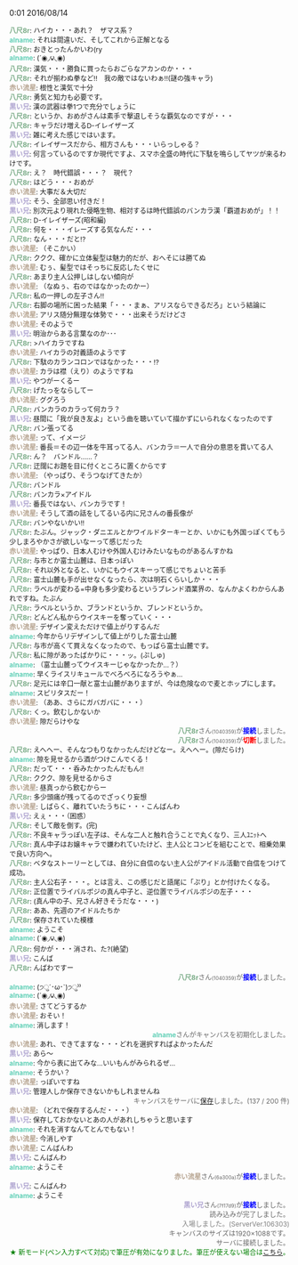 ﻿0:01 2016/08/14
<div id="log" style=" font-size: 12px; word-break: break-all;"><div style="text-align:left;word-break:break-all;"><b style="color:#7BAC88;">八尺8r</b>: ハイカ・・・あれ？　ザマス系？</div><div style="text-align:left;word-break:break-all;"><b style="color:#62D0B7;">alname</b>: それは間違いだ、そしてこれから正解となる</div><div style="text-align:left;word-break:break-all;"><b style="color:#7BAC88;">八尺8r</b>: おきとったんかいわ(ry</div><div style="text-align:left;word-break:break-all;"><b style="color:#62D0B7;">alname</b>: (´◉◞౪◟◉)</div><div style="text-align:left;word-break:break-all;"><b style="color:#7BAC88;">八尺8r</b>: 漢気・・・勝負に買ったらおごらなアカンのか・・・</div><div style="text-align:left;word-break:break-all;"><b style="color:#7BAC88;">八尺8r</b>: それが揃わぬ拳など!!　我の敵ではないわぁ!!(謎の強キャラ)</div><div style="text-align:left;word-break:break-all;"><b style="color:#B5A28E;">赤い流星</b>: 根性と漢気で十分</div><div style="text-align:left;word-break:break-all;"><b style="color:#7BAC88;">八尺8r</b>: 勇気と知力も必要です。</div><div style="text-align:left;word-break:break-all;"><b style="color:#ADA2CF;">黒い兄</b>: 漢の武器は拳1つで充分でしょうに</div><div style="text-align:left;word-break:break-all;"><b style="color:#7BAC88;">八尺8r</b>: というか、おめがさんは素手で撃退しそうな覇気なのですが・・・</div><div style="text-align:left;word-break:break-all;"><b style="color:#7BAC88;">八尺8r</b>: キャラだけ増えるD-イレイザーズ</div><div style="text-align:left;word-break:break-all;"><b style="color:#ADA2CF;">黒い兄</b>: 雑に考えた感じではいます。</div><div style="text-align:left;word-break:break-all;"><b style="color:#7BAC88;">八尺8r</b>: イレイザースだから、相方さんも・・・いらっしゃる？</div><div style="text-align:left;word-break:break-all;"><b style="color:#ADA2CF;">黒い兄</b>: 何言っているのですか現代ですよ、スマホ全盛の時代に下駄を鳴らしてヤツが来るわけです。</div><div style="text-align:left;word-break:break-all;"><b style="color:#7BAC88;">八尺8r</b>: え？　時代錯誤・・・？　現代？</div><div style="text-align:left;word-break:break-all;"><b style="color:#7BAC88;">八尺8r</b>: はどう・・・おめが</div><div style="text-align:left;word-break:break-all;"><b style="color:#B5A28E;">赤い流星</b>: 大事だ＆大切だ</div><div style="text-align:left;word-break:break-all;"><b style="color:#ADA2CF;">黒い兄</b>: そう、全部思い付きだ！</div><div style="text-align:left;word-break:break-all;"><b style="color:#ADA2CF;">黒い兄</b>: 別次元より現れた侵略生物、相対するは時代錯誤のバンカラ漢「覇道おめが」！！</div><div style="text-align:left;word-break:break-all;"><b style="color:#7BAC88;">八尺8r</b>: D-イレイザーズ(昭和編)</div><div style="text-align:left;word-break:break-all;"><b style="color:#7BAC88;">八尺8r</b>: 何を・・・イレーズする気なんだ・・・</div><div style="text-align:left;word-break:break-all;"><b style="color:#7BAC88;">八尺8r</b>: なん・・・だと!?</div><div style="text-align:left;word-break:break-all;"><b style="color:#B5A28E;">赤い流星</b>: （そこかい）</div><div style="text-align:left;word-break:break-all;"><b style="color:#7BAC88;">八尺8r</b>: ククク、確かに立体髪型は魅力的だが、おへそには勝てぬ</div><div style="text-align:left;word-break:break-all;"><b style="color:#B5A28E;">赤い流星</b>: むぅ、髪型ではそっちに反応したくせに</div><div style="text-align:left;word-break:break-all;"><b style="color:#7BAC88;">八尺8r</b>: あまり主人公押しはしない傾向が</div><div style="text-align:left;word-break:break-all;"><b style="color:#B5A28E;">赤い流星</b>: （なぬぅ、右のではなかったのかー）</div><div style="text-align:left;word-break:break-all;"><b style="color:#7BAC88;">八尺8r</b>: 私の一押しの左子さん!!</div><div style="text-align:left;word-break:break-all;"><b style="color:#7BAC88;">八尺8r</b>: 右脚の場所に困った結果「・・・まぁ、アリスならできるだろ」という結論に</div><div style="text-align:left;word-break:break-all;"><b style="color:#B5A28E;">赤い流星</b>: アリス随分無理な体勢で・・・出来そうだけどさ</div><div style="text-align:left;word-break:break-all;"><b style="color:#B5A28E;">赤い流星</b>: そのようで</div><div style="text-align:left;word-break:break-all;"><b style="color:#ADA2CF;">黒い兄</b>: 明治からある言葉なのか･･･</div><div style="text-align:left;word-break:break-all;"><b style="color:#7BAC88;">八尺8r</b>: &gt;ハイカラですね</div><div style="text-align:left;word-break:break-all;"><b style="color:#B5A28E;">赤い流星</b>: ハイカラの対義語のようです</div><div style="text-align:left;word-break:break-all;"><b style="color:#7BAC88;">八尺8r</b>: 下駄のカランコロンではなかった・・・!?</div><div style="text-align:left;word-break:break-all;"><b style="color:#B5A28E;">赤い流星</b>: カラは襟（えり）のようですね</div><div style="text-align:left;word-break:break-all;"><b style="color:#ADA2CF;">黒い兄</b>: やつがーくるー</div><div style="text-align:left;word-break:break-all;"><b style="color:#7BAC88;">八尺8r</b>: げたっをならしてー</div><div style="text-align:left;word-break:break-all;"><b style="color:#B5A28E;">赤い流星</b>: ググろう</div><div style="text-align:left;word-break:break-all;"><b style="color:#7BAC88;">八尺8r</b>: バンカラのカラって何カラ？</div><div style="text-align:left;word-break:break-all;"><b style="color:#ADA2CF;">黒い兄</b>: 昼間に「我が良き友よ」という曲を聴いていて描かずにいられなくなったのです</div><div style="text-align:left;word-break:break-all;"><b style="color:#7BAC88;">八尺8r</b>: バン張ってる</div><div style="text-align:left;word-break:break-all;"><b style="color:#B5A28E;">赤い流星</b>: って、イメージ</div><div style="text-align:left;word-break:break-all;"><b style="color:#B5A28E;">赤い流星</b>: 番長＝その辺一体を牛耳ってる人、バンカラ＝一人で自分の意思を貫いてる人</div><div style="text-align:left;word-break:break-all;"><b style="color:#7BAC88;">八尺8r</b>: ん？　バンドル……？</div><div style="text-align:left;word-break:break-all;"><b style="color:#7BAC88;">八尺8r</b>: 迂闊にお題を目に付くところに置くからです</div><div style="text-align:left;word-break:break-all;"><b style="color:#B5A28E;">赤い流星</b>: （やっぱり、そうつなげてきたか）</div><div style="text-align:left;word-break:break-all;"><b style="color:#7BAC88;">八尺8r</b>: バンドル</div><div style="text-align:left;word-break:break-all;"><b style="color:#7BAC88;">八尺8r</b>: バンカラ×アイドル</div><div style="text-align:left;word-break:break-all;"><b style="color:#ADA2CF;">黒い兄</b>: 番長ではない、バンカラです！</div><div style="text-align:left;word-break:break-all;"><b style="color:#B5A28E;">赤い流星</b>: そうして酒の話をしてるいる内に兄さんの番長像が</div><div style="text-align:left;word-break:break-all;"><b style="color:#7BAC88;">八尺8r</b>: バンやないかい!!</div><div style="text-align:left;word-break:break-all;"><b style="color:#7BAC88;">八尺8r</b>: たぶん。ジャック・ダニエルとかワイルドターキーとか、いかにも外国っぽくてもう少しまろやかさが欲しいなーって感じだった</div><div style="text-align:left;word-break:break-all;"><b style="color:#B5A28E;">赤い流星</b>: やっぱり、日本人むけや外国人むけみたいなものがあるんすかね</div><div style="text-align:left;word-break:break-all;"><b style="color:#7BAC88;">八尺8r</b>: 与市とか富士山麓は、日本っぽい</div><div style="text-align:left;word-break:break-all;"><b style="color:#7BAC88;">八尺8r</b>: それ以外となると、いかにもウイスキーって感じでちょいと苦手</div><div style="text-align:left;word-break:break-all;"><b style="color:#7BAC88;">八尺8r</b>: 富士山麓も手が出せなくなったら、次は明石くらいしか・・・</div><div style="text-align:left;word-break:break-all;"><b style="color:#7BAC88;">八尺8r</b>: ラベルが変わる=中身も多少変わるというブレンド酒業界の、なんかよくわからんあれですね。たぶん</div><div style="text-align:left;word-break:break-all;"><b style="color:#7BAC88;">八尺8r</b>: ラベルというか、ブランドというか、ブレンドというか。</div><div style="text-align:left;word-break:break-all;"><b style="color:#7BAC88;">八尺8r</b>: どんどん私からウイスキーを奪っていく・・・</div><div style="text-align:left;word-break:break-all;"><b style="color:#B5A28E;">赤い流星</b>: デザイン変えただけで値上がりするんだ</div><div style="text-align:left;word-break:break-all;"><b style="color:#62D0B7;">alname</b>: 今年からリデザインして値上がりした富士山麓</div><div style="text-align:left;word-break:break-all;"><b style="color:#7BAC88;">八尺8r</b>: 与市が高くて買えなくなったので、もっぱら富士山麓です。</div><div style="text-align:left;word-break:break-all;"><b style="color:#7BAC88;">八尺8r</b>: 私に隙があったばかりに・・・ッ。(ぷしゅ)</div><div style="text-align:left;word-break:break-all;"><b style="color:#62D0B7;">alname</b>: （富士山麓ってウイスキーじゃなかったか…？）</div><div style="text-align:left;word-break:break-all;"><b style="color:#62D0B7;">alname</b>: 早くライスリキュールでべろべろになろうやぁ…</div><div style="text-align:left;word-break:break-all;"><b style="color:#7BAC88;">八尺8r</b>: 足元には辛口一献と富士山麓がありますが、今は危険なので麦とホップにします。</div><div style="text-align:left;word-break:break-all;"><b style="color:#62D0B7;">alname</b>: スピリタスだー！</div><div style="text-align:left;word-break:break-all;"><b style="color:#B5A28E;">赤い流星</b>: （ああ、さらにガバガバに・・・）</div><div style="text-align:left;word-break:break-all;"><b style="color:#7BAC88;">八尺8r</b>: くっ。飲むしかないか</div><div style="text-align:left;word-break:break-all;"><b style="color:#B5A28E;">赤い流星</b>: 隙だらけやな</div><div style="text-align:right;text-align:right;color:#666666;"><b style="color:#7BAC88;">八尺8r</b>さん<span style="font-size:9px;">(1040359)</span>が<b style="color:blue;">接続</b>しました。</div><div style="text-align:right;text-align:right;color:#666666;"><b style="color:#7BAC88;">八尺8r</b>さん<span style="font-size:9px;">(1040359)</span>が<b style="color:red;">切断</b>しました。</div><div style="text-align:left;word-break:break-all;"><b style="color:#7BAC88;">八尺8r</b>: えへへー、そんなつもりなかったんだけどなー。えへへー。(隙だらけ)</div><div style="text-align:left;word-break:break-all;"><b style="color:#62D0B7;">alname</b>: 隙を見せるから酒がつけこんでくる！</div><div style="text-align:left;word-break:break-all;"><b style="color:#7BAC88;">八尺8r</b>: だって・・・呑みたかったんだもん!!</div><div style="text-align:left;word-break:break-all;"><b style="color:#7BAC88;">八尺8r</b>: ククク、隙を見せるからさ</div><div style="text-align:left;word-break:break-all;"><b style="color:#B5A28E;">赤い流星</b>: 昼真っから飲むからー</div><div style="text-align:left;word-break:break-all;"><b style="color:#7BAC88;">八尺8r</b>: 多少頭痛が残ってるのでざっくり妄想</div><div style="text-align:left;word-break:break-all;"><b style="color:#B5A28E;">赤い流星</b>: しばらく、離れていたうちに・・・こんばんわ</div><div style="text-align:left;word-break:break-all;"><b style="color:#ADA2CF;">黒い兄</b>: えぇ・・・（困惑）</div><div style="text-align:left;word-break:break-all;"><b style="color:#7BAC88;">八尺8r</b>: そして敵を倒す。(完)</div><div style="text-align:left;word-break:break-all;"><b style="color:#7BAC88;">八尺8r</b>: 不良キャラっぽい左子は、そんな二人と触れ合うことで丸くなり、三人ﾕﾆｯﾄへ</div><div style="text-align:left;word-break:break-all;"><b style="color:#7BAC88;">八尺8r</b>: 真ん中子はお嬢キャラで嫌われていたけど、主人公とコンビを組むことで、相乗効果で良い方向へ。</div><div style="text-align:left;word-break:break-all;"><b style="color:#7BAC88;">八尺8r</b>: ベタなストーリーとしては、自分に自信のない主人公がアイドル活動で自信をつけて成功。</div><div style="text-align:left;word-break:break-all;"><b style="color:#7BAC88;">八尺8r</b>: 主人公右子・・・。とは言え、この感じだと語尾に「ぷり」とか付けたくなる。</div><div style="text-align:left;word-break:break-all;"><b style="color:#7BAC88;">八尺8r</b>: 正位置でライバルポジの真ん中子と、逆位置でライバルポジの左子・・・</div><div style="text-align:left;word-break:break-all;"><b style="color:#7BAC88;">八尺8r</b>: (真ん中の子、兄さん好きそうだな・・・)</div><div style="text-align:left;word-break:break-all;"><b style="color:#7BAC88;">八尺8r</b>: ああ、先週のアイドルたちか</div><div style="text-align:left;word-break:break-all;"><b style="color:#7BAC88;">八尺8r</b>: 保存されていた模様</div><div style="text-align:left;word-break:break-all;"><b style="color:#62D0B7;">alname</b>: ようこそ</div><div style="text-align:left;word-break:break-all;"><b style="color:#62D0B7;">alname</b>: (´◉◞౪◟◉)</div><div style="text-align:left;word-break:break-all;"><b style="color:#7BAC88;">八尺8r</b>: 何かが・・・消され、た?(絶望)</div><div style="text-align:left;word-break:break-all;"><b style="color:#ADA2CF;">黒い兄</b>: こんば</div><div style="text-align:left;word-break:break-all;"><b style="color:#7BAC88;">八尺8r</b>: んばわですー</div><div style="text-align:right;text-align:right;color:#666666;"><b style="color:#7BAC88;">八尺8r</b>さん<span style="font-size:9px;">(1040359)</span>が<b style="color:blue;">接続</b>しました。</div><div style="text-align:left;word-break:break-all;"><b style="color:#62D0B7;">alname</b>: (੭ु´･ω･`)੭ु⁾⁾</div><div style="text-align:left;word-break:break-all;"><b style="color:#62D0B7;">alname</b>: (´◉◞౪◟◉)</div><div style="text-align:left;word-break:break-all;"><b style="color:#B5A28E;">赤い流星</b>: さてどうするか</div><div style="text-align:left;word-break:break-all;"><b style="color:#B5A28E;">赤い流星</b>: おそい！</div><div style="text-align:left;word-break:break-all;"><b style="color:#62D0B7;">alname</b>: 消します！</div><div style="text-align:right;color:#666666;"><b style="color:#62D0B7;">alname</b>さんがキャンバスを初期化しました。</div><div style="text-align:left;word-break:break-all;"><b style="color:#B5A28E;">赤い流星</b>: あれ、できてますな・・・どれを選択すればよかったんだ</div><div style="text-align:left;word-break:break-all;"><b style="color:#ADA2CF;">黒い兄</b>: あら～</div><div style="text-align:left;word-break:break-all;"><b style="color:#62D0B7;">alname</b>: 今から表に出てみな…いいもんがみられるぜ…</div><div style="text-align:left;word-break:break-all;"><b style="color:#62D0B7;">alname</b>: そうかい？</div><div style="text-align:left;word-break:break-all;"><b style="color:#B5A28E;">赤い流星</b>: っぽいですね</div><div style="text-align:left;word-break:break-all;"><b style="color:#ADA2CF;">黒い兄</b>: 管理人しか保存できないかもしれませんね</div><div style="text-align:right;color:#666666;">キャンバスをサーバに<a href="http://draw.kuku.lu/pchat.php?hc2e7#save" target="_blank">保存</a>しました。(137 / 200 件)</div><div style="text-align:left;word-break:break-all;"><b style="color:#B5A28E;">赤い流星</b>: （どれで保存するんだ・・・）</div><div style="text-align:left;word-break:break-all;"><b style="color:#ADA2CF;">黒い兄</b>: 保存しておかないとあの人があれしちゃうと思います</div><div style="text-align:left;word-break:break-all;"><b style="color:#62D0B7;">alname</b>: それを消すなんてとんでもない！</div><div style="text-align:left;word-break:break-all;"><b style="color:#B5A28E;">赤い流星</b>: 今消しやす</div><div style="text-align:left;word-break:break-all;"><b style="color:#B5A28E;">赤い流星</b>: こんばんわ</div><div style="text-align:left;word-break:break-all;"><b style="color:#ADA2CF;">黒い兄</b>: こんばんわ</div><div style="text-align:left;word-break:break-all;"><b style="color:#62D0B7;">alname</b>: ようこそ</div><div style="text-align:right;text-align:right;color:#666666;"><b style="color:#B5A28E;">赤い流星</b>さん<span style="font-size:9px;">(6a300a)</span>が<b style="color:blue;">接続</b>しました。</div><div style="text-align:left;word-break:break-all;"><b style="color:#ADA2CF;">黒い兄</b>: こんばんわ</div><div style="text-align:left;word-break:break-all;"><b style="color:#62D0B7;">alname</b>: ようこそ</div><div style="text-align:right;text-align:right;color:#666666;"><b style="color:#ADA2CF;">黒い兄</b>さん<span style="font-size:9px;">(7f17d9)</span>が<b style="color:blue;">接続</b>しました。</div><div style="text-align:right;color:#666666;">読み込みが完了しました。</div><div style="text-align:right;color:gray;">入場しました。(ServerVer.106303)</div><div style="text-align:right;color:#666666;">キャンバスのサイズは1920×1088です。</div><div style="text-align:right;color:#666666;">サーバに接続しました。</div><div style="text-align:right;color:green;">★ 新モード(ペン入力すべて対応)で筆圧が有効になりました。筆圧が使えない場合は<a href="http://draw.kuku.lu/answer.php?q=%E3%83%9A%E3%83%B3%E3%82%BF%E3%83%96" target="_blank">こちら</a>。</div></div>
